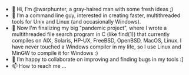 - 👋 Hi, I’m @warphunter, a gray-haired man with some fresh ideas ;)
- 👀 I’m a command line guy, interested in creating faster, multithreaded tools for Unix and Linux (and occasionally Windows).
- 🌱 Now I'm finalizing my big "pandemic project", where I wrote a multithreaded file search program in C (like find(1)) that currently compiles on AIX, Solaris, HP-UX, FreeBSD, OpenBSD, MacOS, Linux.  I have never touched a Windows compiler in my life, so I use Linux and MinGW to compile it for Windows :)
- 💞️ I’m happy to collaborate on improving and finding bugs in my tools :]
- 📫 How to reach me ...

<!---
warphunter/warphunter is a ✨ special ✨ repository because its `README.md` (this file) appears on your GitHub profile.
You can click the Preview link to take a look at your changes.
--->
